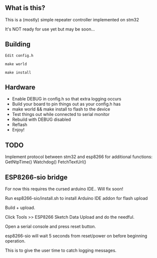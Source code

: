 What is this?
-------------

This is a (mostly) simple repeater controller implemented on stm32

It's NOT ready for use yet but may be soon...


Building
--------
	Edit config.h

	make world

	make install


Hardware
--------
* Enable DEBUG in config.h so that extra logging occurs
* Build your board to pin things out as your config.h has
* make world && make install to flash to the device
* Test things out while connected to serial monitor
* Rebuild with DEBUG disabled
* Reflash
* Enjoy!

TODO
----
Implement protocol between stm32 and esp8266 for additional functions:
	GetNtpTime()
	Watchdog()
	FetchTextUrl()




ESP8266-sio bridge
------------------
For now this requires the cursed arduino IDE.. Will fix soon!

Run esp8266-sio/install.sh to install Arduino IDE addon for flash upload

Build + upload.

Click Tools >> ESP8266 Sketch Data Upload and do the needful.

Open a serial console and press reset button.

esp8266-sio will wait 5 seconds from reset/power on before beginning
operation.

This is to give the user time to catch logging messages.
